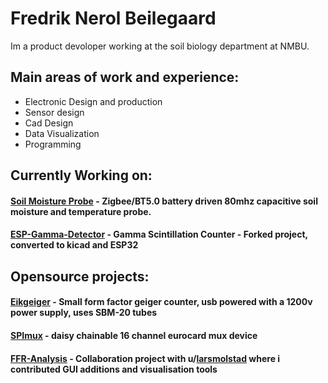 # Fredrik Nerol Beilegaard

Im a product devoloper working at the soil biology department at NMBU.

## Main areas of work and experience:
- Electronic Design and production
- Sensor design
- Cad Design
- Data Visualization
- Programming

## Currently Working on:
#### [Soil Moisture Probe](https://github.com/fredriknk/SoilSense) - Zigbee/BT5.0 battery driven 80mhz capacitive soil moisture and temperature probe.
#### [ESP-Gamma-Detector](https://github.com/fredriknk/ESP-Gamma-Detector) - Gamma Scintillation Counter - Forked project, converted to kicad and ESP32

## Opensource projects:

#### [Eikgeiger](https://github.com/fredriknk/eikgeiger) - Small form factor geiger counter, usb powered with a 1200v power supply, uses SBM-20 tubes
#### [SPImux](https://github.com/fredriknk/spimux) - daisy chainable 16 channel eurocard mux device
#### [FFR-Analysis](https://github.com/fredriknk/ffr_analysis) - Collaboration project with u/[larsmolstad](https://github.com/larsmolstad) where i contributed GUI additions and visualisation tools
